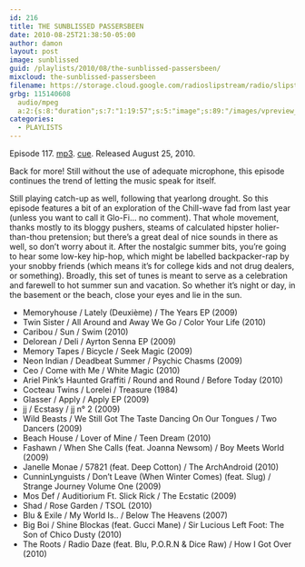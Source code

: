 ```yaml
---
id: 216
title: THE SUNBLISSED PASSERSBEEN
date: 2010-08-25T21:38:50-05:00
author: damon
layout: post
image: sunblissed
guid: /playlists/2010/08/the-sunblissed-passersbeen/
mixcloud: the-sunblissed-passersbeen
filename: https://storage.cloud.google.com/radioslipstream/radio/slipstream-117.mp3
grbg: 115140608
  audio/mpeg
  a:2:{s:8:"duration";s:7:"1:19:57";s:5:"image";s:89:"/images/vpreview_center.png";}
categories:
  - PLAYLISTS
---
```


Episode 117. [mp3](https://storage.cloud.google.com/radioslipstream/radio/slipstream-117.mp3). [cue](https://storage.cloud.google.com/radioslipstream/radio/slipstream-117.cue). Released August 25, 2010.

Back for more! Still without the use of adequate microphone, this episode continues the trend of letting the music speak for itself.

Still playing catch-up as well, following that yearlong drought. So this episode features a bit of an exploration of the Chill-wave fad from last year (unless you want to call it Glo-Fi… no comment). That whole movement, thanks mostly to its bloggy pushers, steams of calculated hipster holier-than-thou pretension; but there’s a great deal of nice sounds in there as well, so don’t worry about it. After the nostalgic summer bits, you’re going to hear some low-key hip-hop, which might be labelled backpacker-rap by your snobby friends (which means it’s for college kids and not drug dealers, or something). Broadly, this set of tunes is meant to serve as a celebration and farewell to hot summer sun and vacation. So whether it’s night or day, in the basement or the beach, close your eyes and lie in the sun.

 - Memoryhouse / Lately (Deuxième) / The Years EP (2009)  
 - Twin Sister / All Around and Away We Go / Color Your Life (2010)  
 - Caribou / Sun / Swim (2010)  
 - Delorean / Deli / Ayrton Senna EP (2009)  
 - Memory Tapes / Bicycle / Seek Magic (2009)  
 - Neon Indian / Deadbeat Summer / Psychic Chasms (2009)  
 - Ceo / Come with Me / White Magic (2010)  
 - Ariel Pink’s Haunted Graffiti / Round and Round / Before Today (2010)  
 - Cocteau Twins / Lorelei / Treasure (1984)  
 - Glasser / Apply / Apply EP (2009)  
 - jj / Ecstasy / jj n° 2 (2009)  
 - Wild Beasts / We Still Got The Taste Dancing On Our Tongues / Two Dancers (2009)  
 - Beach House / Lover of Mine / Teen Dream (2010)  
 - Fashawn / When She Calls (feat. Joanna Newsom) / Boy Meets World (2009)  
 - Janelle Monae / 57821 (feat. Deep Cotton) / The ArchAndroid (2010)  
 - CunninLynguists / Don’t Leave (When Winter Comes) (feat. Slug) / Strange Journey Volume One (2009)  
 - Mos Def / Auditiorium Ft. Slick Rick / The Ecstatic (2009)  
 - Shad / Rose Garden / TSOL (2010)  
 - Blu & Exile / My World Is.. / Below The Heavens (2007)  
 - Big Boi / Shine Blockas (feat. Gucci Mane) / Sir Lucious Left Foot: The Son of Chico Dusty (2010)  
 - The Roots / Radio Daze (feat. Blu, P.O.R.N & Dice Raw) / How I Got Over (2010)

